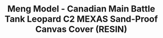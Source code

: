 ---
layout: product
title: "Meng Model - Canadian Main Battle Tank Leopard C2 MEXAS Sand-Proof Canvas Cover (RESIN)"
price: "6500" 
desc: "N/A"
img_path: "/assets/img/MM-SPS-066.jpg"
brand: "N/A"
available: false
special_offer: false
new: false
soon: false
cat: "010000"
subcat: "011000"
subsubcat: "0N/A"
sifra: "MM-SPS-066"
popular: true
---
